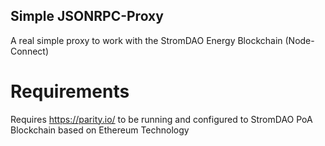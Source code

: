 ## Simple JSONRPC-Proxy

A real simple proxy to work with the StromDAO Energy Blockchain (Node-Connect)

# Requirements

Requires https://parity.io/ to be running and configured to StromDAO PoA Blockchain based on Ethereum Technology